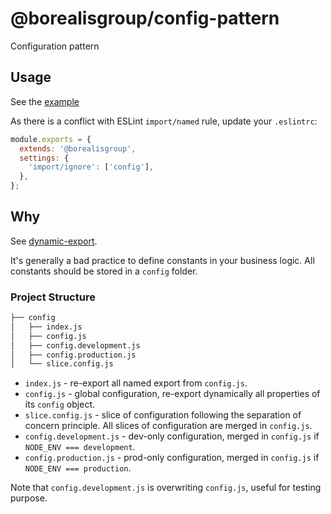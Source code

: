 # @borealisgroup/config-pattern

Configuration pattern 

## Usage

See the [example](example)

As there is a conflict with ESLint `import/named` rule, update your `.eslintrc`:

```js
module.exports = {
  extends: '@borealisgroup',
  settings: {
    'import/ignore': ['config'],
  },
};
```  

## Why

See [dynamic-export](../dynamic-export/README.md#Why).

It's generally a bad practice to define constants in your business logic. All constants should be stored in a `config` folder.

### Project Structure

```bash
├── config
│   ├── index.js
│   ├── config.js
│   ├── config.development.js
│   ├── config.production.js
│   └── slice.config.js
```

- `index.js` - re-export all named export from `config.js`.
- `config.js` - global configuration, re-export dynamically all properties of its `config` object.
- `slice.config.js` - slice of configuration following the separation of concern principle. All slices of configuration are merged in `config.js`.
- `config.development.js` - dev-only configuration, merged in `config.js` if `NODE_ENV === development`.
- `config.production.js` - prod-only configuration, merged in `config.js` if `NODE_ENV === production`.

Note that `config.development.js` is overwriting `config.js`, useful for testing purpose.
